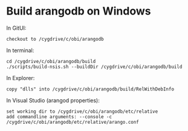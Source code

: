 Build arangodb on Windows
=========================

In GitUI:
```
checkout to /cygdrive/c/obi/arangodb
```

In terminal:
```
cd /cygdrive/c/obi/arangodb/build
./scripts/build-nsis.sh --buildDir /cygdrive/c/obi/arangodb/build
```

In Explorer:
```
copy "dlls" into /cygdrive/c/obi/arangodb/build/RelWithDebInfo
```

In Visual Studio (arangod properties):
```
set working dir to /cygdrive/c/obi/arangodb/etc/relative
add commandline arguments: --console -c /cygdrive/c/obi/arangodb/etc/relative/arango.conf
```

